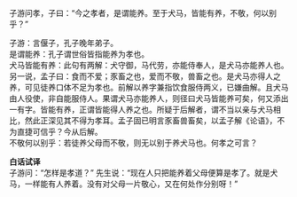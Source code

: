 子游问孝，子曰：“今之孝者，是谓能养。至于犬马，皆能有养，不敬，何以别乎？”

子游：言偃子，孔子晚年弟子。  
是谓能养：孔子谓世俗皆指能养为孝也。  
犬马皆能有养：此句有两解：犬守御，马代劳，亦能侍奉人，是犬马亦能养人也。另一说，孟子曰：食而不爱；豕畜之也，爱而不敬，兽畜之也。是犬马亦得人之养，可见徒养口体不足为孝也。前解以养字兼指饮食服侍两义，已嫌曲解。且犬马由人役使，非自能服侍人。果谓犬马亦能养人，则径曰犬马皆能养可矣，何又添出一有字。皆能有养，正谓皆能得人养之也。所疑于后解者，谓不当以亲与犬马相比，然此正深见其不得为孝耳。孟子固已明言豕畜兽畜矣，以孟子解《论语》，不为直捷可信乎？今从后解。  
不敬何以别乎：若徒养父母而不敬，则无以别于养犬马也。何孝之可言？   

**白话试译**  
子游问：“怎样是孝道？”  先生说：“现在人只把能养着父母便算是孝了。就是犬马，一样能有人养着。没有对父母一片敬心，又在何处作分别呀！”

